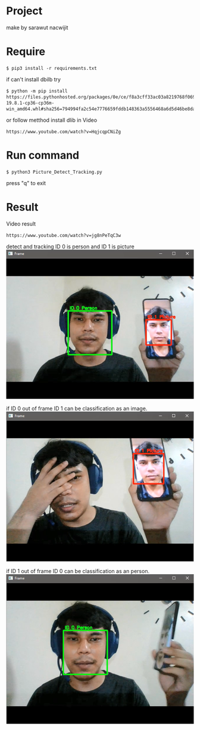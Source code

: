 # Project
make by sarawut nacwijit

# Require
```
$ pip3 install -r requirements.txt
```
if can't install dbilb try 
```
$ python -m pip install https://files.pythonhosted.org/packages/0e/ce/f8a3cff33ac03a8219768f0694c5d703c8e037e6aba2e865f9bae22ed63c/dlib-19.8.1-cp36-cp36m-win_amd64.whl#sha256=794994fa2c54e7776659fddb148363a5556468a6d5d46be8dad311722d54bfcf
```
or follow metthod install dlib in Video 
```
https://www.youtube.com/watch?v=HqjcqpCNiZg
```

# Run command
```
$ python3 Picture_Detect_Tracking.py
```
press "q" to exit

# Result
Video result
```
https://www.youtube.com/watch?v=jg8nPeTqC3w
```

detect and tracking
ID 0 is person and ID 1 is picture
![](https://github.com/aofserver/Project/blob/master/Picture_Detect_Tracking/Result/1.png)

if ID 0 out of frame ID 1 can be classification as an image.
![](https://github.com/aofserver/Project/blob/master/Picture_Detect_Tracking/Result/2.png)

if ID 1 out of frame ID 0 can be classification as an person.
![](https://github.com/aofserver/Project/blob/master/Picture_Detect_Tracking/Result/3.png)

